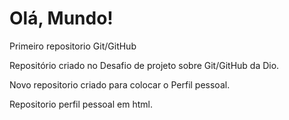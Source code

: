 # Olá, Mundo!
 Primeiro repositorio Git/GitHub

Repositório criado no Desafio de projeto sobre Git/GitHub da Dio.


 Novo repositorio criado para colocar o Perfil pessoal.


 Repositorio perfil pessoal em  html.

